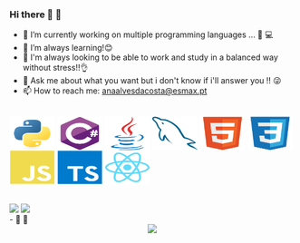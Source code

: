 ### Hi there 👀 🙂

- 🔭 I’m currently working on multiple programming languages ... 🤢 💻
- 🌱 I’m always learning!😊
- 🤔 I'm always looking to be able to work and study in a balanced way without stress!!👌
- 💬 Ask me about what you want but i don't know if i'll answer you !! 😜
- 📫 How to reach me: anaalvesdacosta@esmax.pt


<div style="display: inline_block"><br>
  <img align="center"  height="60" width="80" src="https://raw.githubusercontent.com/devicons/devicon/master/icons/python/python-original.svg">
  <img align="center"  height="60" width="80" src="https://raw.githubusercontent.com/devicons/devicon/master/icons/csharp/csharp-original.svg">
  <img align="center"  height="60" width="80" src="https://raw.githubusercontent.com/devicons/devicon/master/icons/java/java-original.svg">
  <img align="center"  height="60" width="80" src="https://raw.githubusercontent.com/devicons/devicon/master/icons/mysql/mysql-original.svg">
  <img align="center"  height="60" width="80" src="https://raw.githubusercontent.com/devicons/devicon/master/icons/html5/html5-original.svg">
  <img align="center"  height="60" width="80" src="https://raw.githubusercontent.com/devicons/devicon/master/icons/css3/css3-original.svg">
  <img align="center"  height="60" width="80" src="https://raw.githubusercontent.com/devicons/devicon/master/icons/javascript/javascript-plain.svg">
  <img align="center"  height="60" width="80" src="https://raw.githubusercontent.com/devicons/devicon/master/icons/typescript/typescript-plain.svg">
  <img align="center"  height="60" width="80" src="https://raw.githubusercontent.com/devicons/devicon/master/icons/react/react-original.svg">
</div>

<br>
<br>
<div>
    <a href = "mailto:anaalvesdacosta@esmax.pt"><img src="https://img.shields.io/badge/-Gmail-%23333?style=for-the-badge&logo=gmail&logoColor=white" target="_blank"></a>
    <a href="https://www.linkedin.com/in/rafaella-ballerini-45875016a](https://www.linkedin.com/in/ana-paula-costa-080733a7" target="_blank"><img src="https://img.shields.io/badge/-LinkedIn-%230077B5?style=for-the-badge&logo=linkedin&logoColor=white" target="_blank"></a> 
</div>
- 👀 🙂

<div align="center">
<img src="https://github.com/anaalvescosta/anaalvescosta/assets/98751512/4a727912-4e34-4647-a042-3084b6aa3be5)" width="600">
</div>


